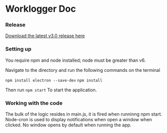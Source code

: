 # Worklogger Doc

### Release
[Download the latest v3.0 release here](https://drive.google.com/open?id=1faTA0_H15kog_6MSXN7iyc8KswifZWQ2)

### Setting up

You require npm and node installed; node must be greater than v6.

Navigate to the directory and run the following commands on the terminal

`npm install electron --save-dev`
`npm install`

Then run
`npm start`
To start the application.

### Working with the code

The bulk of the logic resides in main.js, it is fired when runninng npm start. Node-cron is used to display notifications when open a window when clicked.
No window opens by default when running the app.
###
